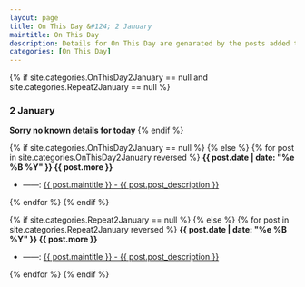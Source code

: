 ```yaml
---
layout: page
title: On This Day &#124; 2 January
maintitle: On This Day
description: Details for On This Day are genarated by the posts added to the website so the content is subject to changes/updates over time.
categories: [On This Day]
---
```


{% if site.categories.OnThisDay2January == null and site.categories.Repeat2January == null %}
<h3>2 January</h3>
<strong>Sorry no known details for today</strong>
{% endif %}

{% if site.categories.OnThisDay2January == null %}
{% else %}
{% for post in site.categories.OnThisDay2January reversed %}
<strong>{{ post.date | date: "%e %B %Y" }} {{ post.more }}</strong>
<ul>
<li> ——: <a href="{{ post.url }}">{{ post.maintitle }} - {{ post.post_description }}</a></li>
</ul>
{% endfor %}
{% endif %}

{% if site.categories.Repeat2January == null %}
{% else %}
{% for post in site.categories.Repeat2January reversed %}
<strong>{{ post.date | date: "%e %B %Y" }} {{ post.more }}</strong>
<ul>
<li> ——: <a href="{{ post.url }}">{{ post.maintitle }} - {{ post.post_description }}</a></li>
</ul>
{% endfor %}
{% endif %}
